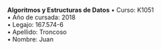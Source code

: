 **Algoritmos y Estructuras de Datos**
• Curso: K1051<br>
• Año de cursada: 2018<br>
• Legajo: 167.574-6<br>
• Apellido: Troncoso<br>
• Nombre: Juan<br>
